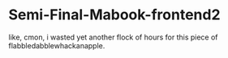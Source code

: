 # Semi-Final-Mabook-frontend2
like, cmon, i wasted yet another flock of hours for this piece of flabbledabblewhackanapple.
